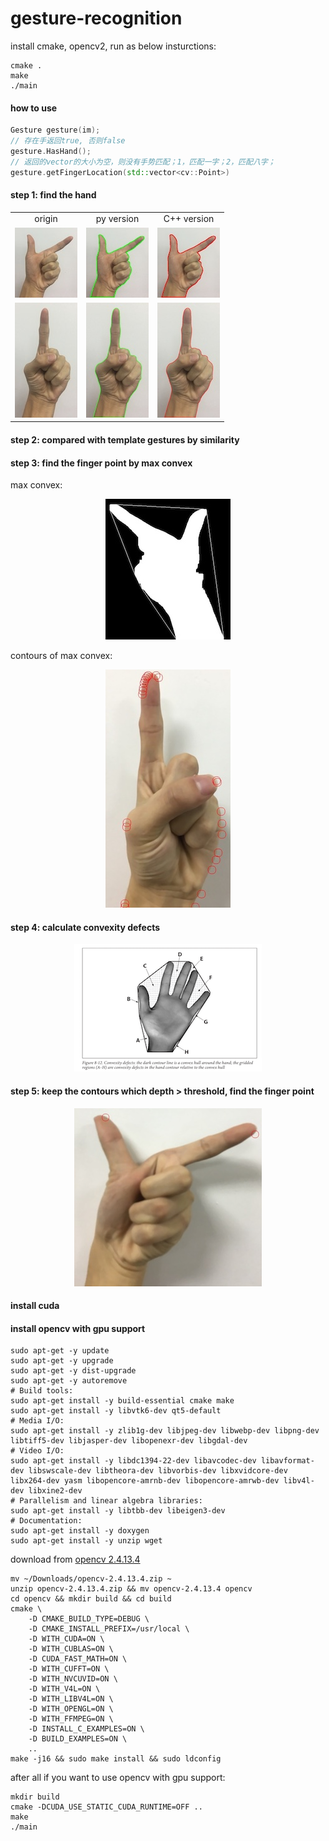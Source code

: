 # gesture-recognition
install cmake, opencv2, run as below insturctions:
```shell
cmake .
make
./main
```

#### how to use
```C++
Gesture gesture(im);
// 存在手返回true, 否则false
gesture.HasHand();
// 返回的vector的大小为空，则没有手势匹配；1，匹配一字；2，匹配八字；
gesture.getFingerLocation(std::vector<cv::Point>)
```
#### step 1: find the hand
<table align="center">
    <tr>
        <td align="center">origin</td>
        <td align="center">py version</td>
        <td align="center">C++ version</td>
    </tr> 
    <tr>
        <td align="center"><img src="pic/1.jpg"></td>
        <td align="center"><img src="pic/4.jpg"></td>
        <td align="center"><img src="pic/3.jpg"></td>
    </tr>
    <tr>
        <td align="center"><img src="pic/2.jpg"></td>
        <td align="center"><img src="pic/5.jpg"></td>
        <td align="center"><img src="pic/6.jpg"></td>
    </tr>
</table>

#### step 2: compared with template gestures by similarity
#### step 3: find the finger point by max convex
max convex:
<div align="center">
    <img src="pic/max_convex.jpg">
</div>

contours of max convex:
<div align="center">
    <img src="pic/max_convex_contours.jpg">
</div>

#### step 4: calculate convexity defects

<div align="center">
    <img src="pic/show.png">
</div>

#### step 5: keep the contours which depth > threshold, find the finger point
<div align="center">
    <img src="pic/find_finger_point.jpg">
</div>


#### install cuda
#### install opencv with gpu support
```shell
sudo apt-get -y update
sudo apt-get -y upgrade
sudo apt-get -y dist-upgrade
sudo apt-get -y autoremove
# Build tools:
sudo apt-get install -y build-essential cmake make
sudo apt-get install -y libvtk6-dev qt5-default 
# Media I/O:
sudo apt-get install -y zlib1g-dev libjpeg-dev libwebp-dev libpng-dev libtiff5-dev libjasper-dev libopenexr-dev libgdal-dev
# Video I/O:
sudo apt-get install -y libdc1394-22-dev libavcodec-dev libavformat-dev libswscale-dev libtheora-dev libvorbis-dev libxvidcore-dev libx264-dev yasm libopencore-amrnb-dev libopencore-amrwb-dev libv4l-dev libxine2-dev
# Parallelism and linear algebra libraries:
sudo apt-get install -y libtbb-dev libeigen3-dev
# Documentation:
sudo apt-get install -y doxygen
sudo apt-get install -y unzip wget
```
download from [opencv 2.4.13.4](https://opencv.org/releases.html)
```shell
mv ~/Downloads/opencv-2.4.13.4.zip ~
unzip opencv-2.4.13.4.zip && mv opencv-2.4.13.4 opencv
cd opencv && mkdir build && cd build
cmake \
    -D CMAKE_BUILD_TYPE=DEBUG \
    -D CMAKE_INSTALL_PREFIX=/usr/local \
    -D WITH_CUDA=ON \
    -D WITH_CUBLAS=ON \
    -D CUDA_FAST_MATH=ON \
    -D WITH_CUFFT=ON \
    -D WITH_NVCUVID=ON \
    -D WITH_V4L=ON \
    -D WITH_LIBV4L=ON \
    -D WITH_OPENGL=ON \
    -D WITH_FFMPEG=ON \
    -D INSTALL_C_EXAMPLES=ON \
    -D BUILD_EXAMPLES=ON \
    ..
make -j16 && sudo make install && sudo ldconfig
```

after all if you want to use opencv with gpu support:
```shell
mkdir build
cmake -DCUDA_USE_STATIC_CUDA_RUNTIME=OFF ..
make
./main
```
